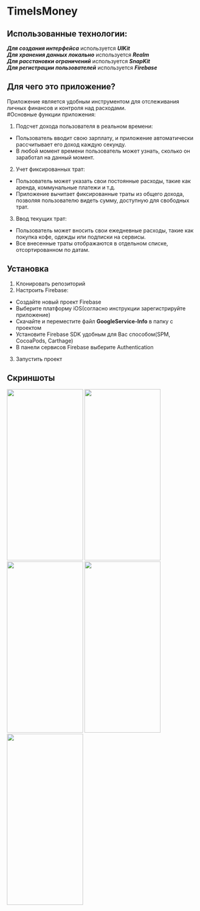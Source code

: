 # TimeIsMoney
## Использованные технологии:
***Для создания интерфейса*** используется ***UIKit***  
***Для хранения данных локально*** используется ***Realm***  
***Для расстановки ограничений*** используется ***SnapKit***  
***Для регистрации пользователей*** используется ***Firebase***      
## Для чего это приложение?
Приложение является удобным инструментом для отслеживания личных финансов и контроля над расходами.  
#Основные функции приложения:
1. Подсчет дохода пользователя в реальном времени:
- Пользователь вводит свою зарплату, и приложение автоматически рассчитывает его доход каждую секунду.
- В любой момент времени пользователь может узнать, сколько он заработал на данный момент.
2. Учет фиксированных трат:
- Пользователь может указать свои постоянные расходы, такие как аренда, коммунальные платежи и т.д.
- Приложение вычитает фиксированные траты из общего дохода, позволяя пользователю видеть сумму, доступную для свободных трат.
3. Ввод текущих трат:
- Пользователь может вносить свои ежедневные расходы, такие как покупка кофе, одежды или подписки на сервисы.
- Все внесенные траты отображаются в отдельном списке, отсортированном по датам.
## Установка
1. Клонировать репозиторий
2. Настроить Firebase:
  - Создайте новый проект Firebase
  - Выберите платформу iOS(согласно инструкции зарегистрируйте приложение)
  - Скачайте и переместите файл **GoogleService-Info** в папку с проектом
  - Установите Firebase SDK удобным для Вас способом(SPM, CocoaPods, Carthage)
  - В панели сервисов Firebase выберите Authentication
3. Запустить проект
## Скриншоты
<img src="https://github.com/QqewDev/TimeIsMoney/assets/50806791/ab5552d9-c09c-47c5-89ed-950669c4436e" width="200" height="450">  
<img src="https://github.com/QqewDev/TimeIsMoney/assets/50806791/d63bca38-41a5-4aca-b46f-dbe83adb40c5" width="200" height="450">
<img src="https://github.com/QqewDev/TimeIsMoney/assets/50806791/365bcaf3-fc2c-4a2a-acf8-d222515cd28f" width="200" height="450">
<img src="https://github.com/QqewDev/TimeIsMoney/assets/50806791/c11959e4-d283-4db1-870d-b7fb10ebb3e4" width="200" height="450">
<img src="https://github.com/QqewDev/TimeIsMoney/assets/50806791/b5922299-ac2d-4120-8319-a998cb4a5a73" width="200" height="450">
